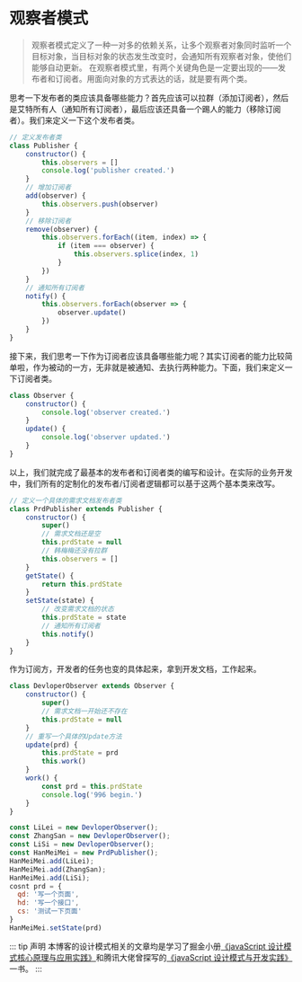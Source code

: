 # 观察者模式

> 观察者模式定义了一种一对多的依赖关系，让多个观察者对象同时监听一个目标对象，当目标对象的状态发生改变时，会通知所有观察者对象，使他们能够自动更新。
在观察者模式里，有两个关键角色是一定要出现的——发布者和订阅者。用面向对象的方式表达的话，就是要有两个类。

思考一下发布者的类应该具备哪些能力？首先应该可以拉群（添加订阅者），然后是艾特所有人（通知所有订阅者），最后应该还具备一个踢人的能力（移除订阅者）。我们来定义一下这个发布者类。

```js
// 定义发布者类
class Publisher {
	constructor() {
		this.observers = []
		console.log('publisher created.')
	}
	// 增加订阅者
	add(observer) {
		this.observers.push(observer)
	}
	// 移除订阅者
	remove(observer) {
		this.observers.forEach((item, index) => {
			if (item === observer) {
				this.observers.splice(index, 1)
			}
		})
	}
	// 通知所有订阅者
	notify() {
		this.observers.forEach(observer => {
			observer.update()
		})
	}
}
```

接下来，我们思考一下作为订阅者应该具备哪些能力呢？其实订阅者的能力比较简单啦，作为被动的一方，无非就是被通知、去执行两种能力。下面，我们来定义一下订阅者类。

```js
class Observer {
	constructor() {
		console.log('observer created.')
	}
	update() {
		console.log('observer updated.')
	}
}
```

以上，我们就完成了最基本的发布者和订阅者类的编写和设计。在实际的业务开发中，我们所有的定制化的发布者/订阅者逻辑都可以基于这两个基本类来改写。

```js
// 定义一个具体的需求文档发布者类
class PrdPublisher extends Publisher {
	constructor() {
		super()
		// 需求文档还是空
		this.prdState = null
		// 韩梅梅还没有拉群
		this.observers = []
	}
	getState() {
		return this.prdState
	}
	setState(state) {
		// 改变需求文档的状态
		this.prdState = state
		// 通知所有订阅者
		this.notify()
	}
}
```

作为订阅方，开发者的任务也变的具体起来，拿到开发文档，工作起来。

```js
class DevloperObserver extends Observer {
	constructor() {
		super()
		// 需求文档一开始还不存在
		this.prdState = null
	}
	// 重写一个具体的Update方法
	update(prd) {
		this.prdState = prd
		this.work()
	}
	work() {
		const prd = this.prdState
		console.log('996 begin.')
	}
}
```

```js
const LiLei = new DevloperObserver();
const ZhangSan = new DevloperObserver();
const LiSi = new DevloperObserver();
const HanMeiMei = new PrdPublisher();
HanMeiMei.add(LiLei);
HanMeiMei.add(ZhangSan);
HanMeiMei.add(LiSi);
cosnt prd = {
  qd: '写一个页面',
  hd: '写一个接口',
  cs: '测试一下页面'
}
HanMeiMei.setState(prd)
```

::: tip 声明
本博客的设计模式相关的文章均是学习了掘金小册[《javaScript 设计模式核心原理与应用实践》](https://juejin.im/book/5c70fc83518825428d7f9dfb '《javaScript 设计模式核心原理与应用实践》')和腾讯大佬曾探写的[《javaScript 设计模式与开发实践》](http://product.dangdang.com/23698327.html '《javaScript 设计模式与开发实践》')一书。
:::